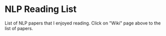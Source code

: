 # NLP Reading List

List of NLP papers that I enjoyed reading. 
Click on "Wiki" page above to the list of papers.
